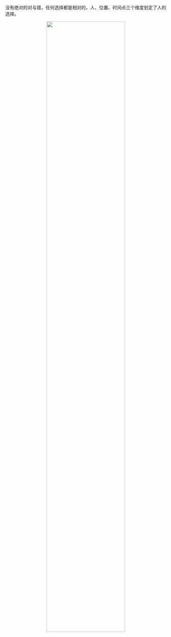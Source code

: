 没有绝对的对与错，任何选择都是相对的，人、位置、时间点三个维度划定了人的选择。

<p align="center"><img src="static-files/1.jpg" width="70%"></p>

